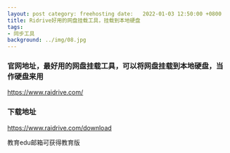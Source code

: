 ```yaml
---
layout: post category: freehosting date:   2022-01-03 12:50:00 +0800
title: Ridrive好用的网盘挂载工具，挂载到本地硬盘
tags:
- 同步工具
background: ../img/08.jpg
---
```



### 官网地址，最好用的网盘挂载工具，可以将网盘挂载到本地硬盘，当作硬盘来用<br>
https://www.raidrive.com/

### 下载地址<br>
https://www.raidrive.com/download

教育edu邮箱可获得教育版
